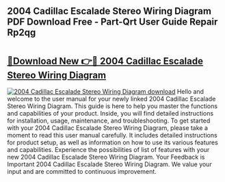 ## 2004 Cadillac Escalade Stereo Wiring Diagram PDF Download Free - Part-Qrt User Guide Repair Rp2qg

# <h2><a href="http://dfn6x1.blite.top/?on=2004+Cadillac+Escalade+Stereo+Wiring+Diagram">🔗Download New 👉🔴 2004 Cadillac Escalade Stereo Wiring Diagram</a></h2>

[![2004 Cadillac Escalade Stereo Wiring Diagram download](https://i.imgur.com/lujVjoI.png)](http://dfn6x1.blite.top/?on=2004+Cadillac+Escalade+Stereo+Wiring+Diagram)
Hello and welcome to the user manual for your newly linked 2004 Cadillac Escalade Stereo Wiring Diagram. This guide is here to help you master the functions and capabilities of your product. Inside, you will find detailed instructions for installation, usage, maintenance, and troubleshooting. To get started with your 2004 Cadillac Escalade Stereo Wiring Diagram, please take a moment to read this user manual carefully. It includes detailed instructions for product setup, as well as information on how to use its various features and capabilities. Experience the possibilities of list of features with your new 2004 Cadillac Escalade Stereo Wiring Diagram. Your Feedback is Important 2004 Cadillac Escalade Stereo Wiring Diagram. We value your input and are committed to continuous improvement.
